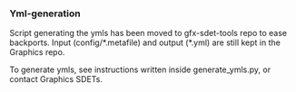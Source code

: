### Yml-generation

Script generating the ymls has been moved to gfx-sdet-tools repo to ease backports. Input (config/\*.metafile) and output (\*.yml) are still kept in the Graphics repo.

To generate ymls, see instructions written inside generate_ymls.py, or contact Graphics SDETs.

